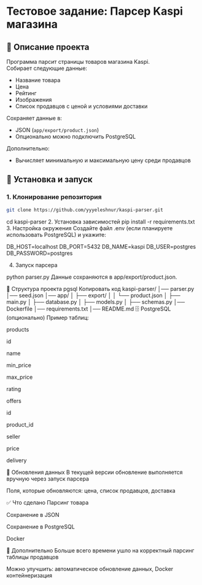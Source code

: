 # Тестовое задание: Парсер Kaspi магазина  

## 📌 Описание проекта  
Программа парсит страницы товаров магазина Kaspi.  
Собирает следующие данные:  
- Название товара  
- Цена  
- Рейтинг  
- Изображения  
- Список продавцов с ценой и условиями доставки  

Сохраняет данные в:  
- JSON (`app/export/product.json`)  
- Опционально можно подключить PostgreSQL  

Дополнительно:  
- Вычисляет минимальную и максимальную цену среди продавцов  

## 🚀 Установка и запуск  

### 1. Клонирование репозитория  
```bash
git clone https://github.com/yyyeleshnur/kaspi-parser.git
```
cd kaspi-parser
2. Установка зависимостей
pip install -r requirements.txt
3. Настройка окружения
Создайте файл .env (если планируете использовать PostgreSQL) и укажите:

DB_HOST=localhost
DB_PORT=5432
DB_NAME=kaspi
DB_USER=postgres
DB_PASSWORD=postgres

4. Запуск парсера

python parser.py
Данные сохраняются в app/export/product.json.

📂 Структура проекта
pgsql
Копировать код
kaspi-parser/
│── parser.py
│── seed.json
│── app/
│    ├── export/
│    │    └── product.json
│    ├── main.py
│    ├── database.py
│    ├── models.py
│    ├── schemas.py
│── Dockerfile
│── requirements.txt
│── README.md
🗄️ PostgreSQL (опционально)
Пример таблиц:

products

id

name

min_price

max_price

rating

offers

id

product_id

seller

price

delivery

🔄 Обновления данных
В текущей версии обновление выполняется вручную через запуск парсера

Поля, которые обновляются: цена, список продавцов, доставка

✅ Что сделано
 Парсинг товара

 Сохранение в JSON

 Сохранение в PostgreSQL

 Docker

📄 Дополнительно
Больше всего времени ушло на корректный парсинг таблицы продавцов

Можно улучшить: автоматическое обновление данных, Docker контейнеризация
